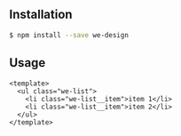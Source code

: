 ## Installation

```bash
$ npm install --save we-design
```

## Usage

```vue
<template>
  <ul class="we-list">
    <li class="we-list__item">item 1</li>
    <li class="we-list__item">item 2</li>
  </ul>
</template>
```
